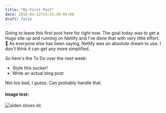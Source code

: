 ```yaml
---
title: "My First Post"
date: 2018-04-22T15:55:49-04:00
draft: false
---
```


Going to leave this first post here for right now. The goal today was to get a Hugo site up and running on Netlify and I've done that with very little effort. 💪 As everyone else has been saying, Netlify was an absolute dream to use. I don't think it can get any more simplified.

So here's the To Do over the next week:

* Style this sucker!
* Write an actual blog post

Not too bad, I guess. Can probably handle that.

#### Image test:

![alden shoes dc](https://res.cloudinary.com/dpmsynxig/image/upload/c_scale,f_auto,q_auto:good,w_1920/v1580959990/IMG_1153.jpg)
